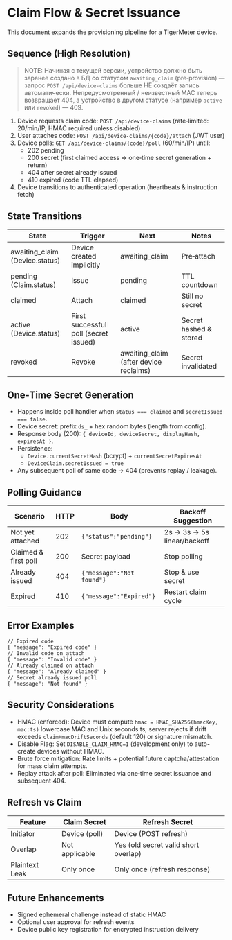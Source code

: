 # Claim Flow & Secret Issuance

This document expands the provisioning pipeline for a TigerMeter device.

## Sequence (High Resolution)
> NOTE: Начиная с текущей версии, устройство должно быть заранее создано в БД со статусом `awaiting_claim` (pre‑provision) — запрос `POST /api/device-claims` больше НЕ создаёт запись автоматически. Непредусмотренный / неизвестный MAC теперь возвращает 404, а устройство в другом статусе (например `active` или `revoked`) — 409.
1. Device requests claim code: `POST /api/device-claims` (rate‑limited: 20/min/IP, HMAC required unless disabled)
2. User attaches code: `POST /api/device-claims/{code}/attach` (JWT user)
3. Device polls: `GET /api/device-claims/{code}/poll` (60/min/IP) until:
   - 202 pending
   - 200 secret (first claimed access ⇒ one‑time secret generation + return)
   - 404 after secret already issued
   - 410 expired (code TTL elapsed)
4. Device transitions to authenticated operation (heartbeats & instruction fetch)

## State Transitions
| State | Trigger | Next | Notes |
| ----- | ------- | ---- | ----- |
| awaiting_claim (Device.status) | Device created implicitly | awaiting_claim | Pre‑attach
| pending (Claim.status) | Issue | pending | TTL countdown
| claimed | Attach | claimed | Still no secret
| active (Device.status) | First successful poll (secret issued) | active | Secret hashed & stored
| revoked | Revoke | awaiting_claim (after device reclaims) | Secret invalidated

## One‑Time Secret Generation
- Happens inside poll handler when `status === claimed` and `secretIssued === false`.
- Device secret: prefix `ds_` + hex random bytes (length from config).
- Response body (200): `{ deviceId, deviceSecret, displayHash, expiresAt }`.
- Persistence:
  - `Device.currentSecretHash` (bcrypt) + `currentSecretExpiresAt`
  - `DeviceClaim.secretIssued = true`
- Any subsequent poll of same code → 404 (prevents replay / leakage).

## Polling Guidance
| Scenario | HTTP | Body | Backoff Suggestion |
| -------- | ---- | ---- | ------------------ |
| Not yet attached | 202 | `{"status":"pending"}` | 2s → 3s → 5s linear/backoff |
| Claimed & first poll | 200 | Secret payload | Stop polling |
| Already issued | 404 | `{"message":"Not found"}` | Stop & use secret |
| Expired | 410 | `{"message":"Expired"}` | Restart claim cycle |

## Error Examples
```jsonc
// Expired code
{ "message": "Expired code" }
// Invalid code on attach
{ "message": "Invalid code" }
// Already claimed on attach
{ "message": "Already claimed" }
// Secret already issued poll
{ "message": "Not found" }
```

## Security Considerations
- HMAC (enforced): Device must compute `hmac = HMAC_SHA256(hmacKey, mac:ts)` lowercase MAC and Unix seconds ts; server rejects if drift exceeds `claimHmacDriftSeconds` (default 120) or signature mismatch.
- Disable Flag: Set `DISABLE_CLAIM_HMAC=1` (development only) to auto-create devices without HMAC.
- Brute force mitigation: Rate limits + potential future captcha/attestation for mass claim attempts.
- Replay attack after poll: Eliminated via one‑time secret issuance and subsequent 404.

## Refresh vs Claim
| Feature | Claim Secret | Refresh Secret |
| ------- | ------------ | -------------- |
| Initiator | Device (poll) | Device (POST refresh) |
| Overlap | Not applicable | Yes (old secret valid short overlap) |
| Plaintext Leak | Only once | Only once (refresh response) |

## Future Enhancements
- Signed ephemeral challenge instead of static HMAC
- Optional user approval for refresh events
- Device public key registration for encrypted instruction delivery
